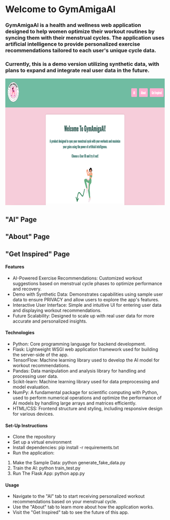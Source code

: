 # Welcome to GymAmigaAI
### GymAmigaAI is a health and wellness web application designed to help women optimize their workout routines by syncing them with their menstrual cycles. The application uses artificial intelligence to provide personalized exercise recommendations tailored to each user's unique cycle data. 

### Currently, this is a demo version utilizing synthetic data, with plans to expand and integrate real user data in the future.

<img src="app/static/images/homepage.png" alt="Home Page" width="600" height="400">


## "AI" Page

## "About" Page

## "Get Inspired" Page

#### Features
- AI-Powered Exercise Recommendations: Customized workout suggestions based on menstrual cycle phases to optimize performance and recovery.
- Demo with Synthetic Data: Demonstrates capabilities using sample user data to ensure PRIVACY and allow users to explore the app's features.
- Interactive User Interface: Simple and intuitive UI for entering user data and displaying workout recommendations.
- Future Scalability: Designed to scale up with real user data for more accurate and personalized insights.

#### Technologies
- Python: Core programming language for backend development.
- Flask: Lightweight WSGI web application framework used for building the server-side of the app.
- TensorFlow: Machine learning library used to develop the AI model for workout recommendations.
- Pandas: Data manipulation and analysis library for handling and processing user data.
- Scikit-learn: Machine learning library used for data preprocessing and model evaluation.
- NumPy: A fundamental package for scientific computing with Python, used to perform numerical operations and optimize the performance of AI models by handling large arrays and matrices efficiently.
- HTML/CSS: Frontend structure and styling, including responsive design for various devices.

#### Set-Up Instructions
- Clone the repository
- Set up a virtual environment  
- Install dependencies: pip install -r requirements.txt
- Run the application:
1. Make the Sample Data: python generate_fake_data.py
2. Train the AI: python train_test.py
3. Run The Flask App: python app.py 

#### Usage
- Navigate to the "AI" tab to start receiving personalized workout recommendations based on your menstrual cycle.
- Use the "About" tab to learn more about how the application works.
- Visit the "Get Inspired" tab to see the future of this app.
